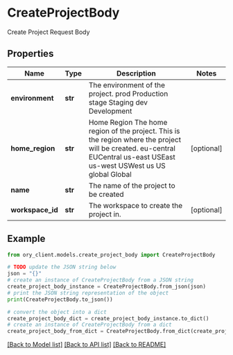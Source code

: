 # CreateProjectBody

Create Project Request Body

## Properties

Name | Type | Description | Notes
------------ | ------------- | ------------- | -------------
**environment** | **str** | The environment of the project. prod Production stage Staging dev Development | 
**home_region** | **str** | Home Region  The home region of the project. This is the region where the project will be created. eu-central EUCentral us-east USEast us-west USWest us US global Global | [optional] 
**name** | **str** | The name of the project to be created | 
**workspace_id** | **str** | The workspace to create the project in. | [optional] 

## Example

```python
from ory_client.models.create_project_body import CreateProjectBody

# TODO update the JSON string below
json = "{}"
# create an instance of CreateProjectBody from a JSON string
create_project_body_instance = CreateProjectBody.from_json(json)
# print the JSON string representation of the object
print(CreateProjectBody.to_json())

# convert the object into a dict
create_project_body_dict = create_project_body_instance.to_dict()
# create an instance of CreateProjectBody from a dict
create_project_body_from_dict = CreateProjectBody.from_dict(create_project_body_dict)
```
[[Back to Model list]](../README.md#documentation-for-models) [[Back to API list]](../README.md#documentation-for-api-endpoints) [[Back to README]](../README.md)


